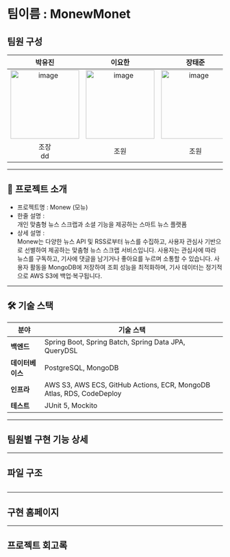 # 팀이름 : **MonewMonet**



##  **팀원 구성**


<div align= "center">
  
  |박유진|이요한|장태준|전성삼|허원재|
  |:---:|:---:|:---:|:---:|:---:|
  |<img width="160" alt="image" src="https://github.com/user-attachments/assets/fcad6410-bc99-4ca3-80b9-5b259947baf4">|<img width="160" alt="image" src="">|<img width="160" alt="image" src="https://github.com/user-attachments/assets/94d07eb2-9788-40b2-872f-c675c8f99018">|<img width="160" alt="image" src="https://github.com/user-attachments/assets/a856bd02-ab08-4347-83f9-6cfa01b663ea">|<img width="160" alt="image" src="">|
  |조장<br>dd|조원|조원|조원|조원|

</div>


---

## 📰 **프로젝트 소개**

- 프로젝트명 : Monew (모뉴)
- 한줄 설명 : <br>개인 맞춤형 뉴스 스크랩과 소셜 기능을 제공하는 스마트 뉴스 플랫폼
- 상세 설명 : <br>Monew는 다양한 뉴스 API 및 RSS로부터 뉴스를 수집하고, 사용자 관심사 기반으로 선별하여 제공하는 맞춤형 뉴스 스크랩 서비스입니다.
사용자는 관심사에 따라 뉴스를 구독하고, 기사에 댓글을 남기거나 좋아요를 누르며 소통할 수 있습니다.
사용자 활동을 MongoDB에 저장하여 조회 성능을 최적화하며, 기사 데이터는 정기적으로 AWS S3에 백업·복구됩니다.

---

## 🛠 기술 스택

| 분야        | 기술 스택                                                    |
|-------------|-------------------------------------------------------------|
| **백엔드**   | Spring Boot, Spring Batch, Spring Data JPA, QueryDSL        |
| **데이터베이스** | PostgreSQL, MongoDB                                          |
| **인프라**    | AWS S3, AWS ECS, GitHub Actions, ECR, MongoDB Atlas, RDS, CodeDeploy |
| **테스트**    | JUnit 5, Mockito                                             |


---

## **팀원별 구현 기능 상세**

---

## **파일 구조**

```
```

---

## **구현 홈페이지**



---

## **프로젝트 회고록**

